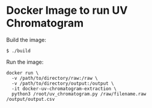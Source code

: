 # Docker Image to run UV Chromatogram

Build the image:

```
$ ./build
```

Run the image:

```
docker run \
  -v /path/to/directory/raw:/raw \
  -v /path/to/directory/output:/output \
  -it docker-uv-chromatogram-extraction \
  python3 /root/uv_chromatogram.py /raw/filename.raw /output/output.csv
```